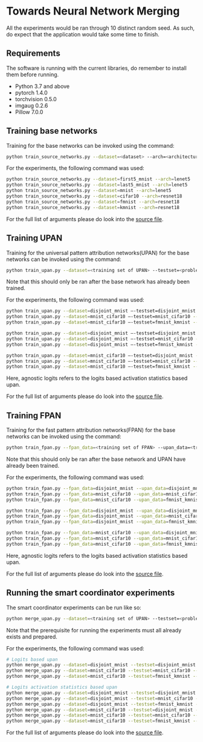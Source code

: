 # Towards Neural Network Merging

All the experiments would be ran through 10 distinct random seed. As such, do expect that the application would 
take some time to finish. 

## Requirements 

The software is running with the current libraries, do remember to install them before running.

- Python 3.7 and above
- pytorch 1.4.0
- torchvision 0.5.0
- imgaug 0.2.6
- Pillow 7.0.0

## Training base networks

Training for the base networks can be invoked using the command:

```bash
python train_source_networks.py --dataset=<dataset> --arch=<architecture> --batch_size=<batch size>
```

For the experiments, the following command was used:

```bash
python train_source_networks.py --dataset=first5_mnist --arch=lenet5
python train_source_networks.py --dataset=last5_mnist --arch=lenet5
python train_source_networks.py --dataset=mnist --arch=lenet5
python train_source_networks.py --dataset=cifar10 --arch=resnet18
python train_source_networks.py --dataset=fmnist --arch=resnet18
python train_source_networks.py --dataset=kmnist --arch=resnet18
```

For the full list of arguments please do look into the [source file](./train_source_networks.py).


## Training UPAN

Training for the universal pattern attribution networks(UPAN) for the base networks can be invoked using the command:

```bash
python train_upan.py --dataset=<training set of UPAN> --testset=<problem> --upan_type=<logits, agnostic_logits>
```

Note that this should only be ran after the base network has already been trained.

For the experiments, the following command was used:

```bash
python train_upan.py --dataset=disjoint_mnist –-testset=disjoint_mnist --upan_type=logits
python train_upan.py --dataset=mnist_cifar10 –-testset=mnist_cifar10 --upan_type=logits
python train_upan.py --dataset=mnist_cifar10 –-testset=fmnist_kmnist --upan_type=logits

python train_upan.py --dataset=disjoint_mnist –-testset=disjoint_mnist --upan_type=agnostic_logits
python train_upan.py --dataset=disjoint_mnist –-testset=mnist_cifar10 --upan_type=agnostic_logits
python train_upan.py --dataset=disjoint_mnist –-testset=fmnist_kmnist --upan_type=agnostic_logits

python train_upan.py --dataset=mnist_cifar10 –-testset=disjoint_mnist --upan_type=agnostic_logits
python train_upan.py --dataset=mnist_cifar10 –-testset=mnist_cifar10 --upan_type=agnostic_logits
python train_upan.py --dataset=mnist_cifar10 –-testset=fmnist_kmnist --upan_type=agnostic_logits
```

Here, agnostic logits refers to the logits based activation statistics based upan.

For the full list of arguments please do look into the [source file](./train_upan.py).


## Training FPAN

Training for the fast pattern attribution networks(FPAN) for the base networks can be invoked using the command:

```bash
python train_fpan.py --fpan_data=<training set of FPAN> --upan_data=<training set of UPAN> --upan_type=<logits, agnostic_logits>
```

Note that this should only be ran after the base network and UPAN have already been trained.

For the experiments, the following command was used:

```bash
python train_fpan.py --fpan_data=disjoint_mnist --upan_data=disjoint_mnist --upan_type=logits
python train_fpan.py --fpan_data=mnist_cifar10 --upan_data=mnist_cifar10 --upan_type=logits
python train_fpan.py --fpan_data=mnist_cifar10 --upan_data=fmnist_kmnist --upan_type=logits

python train_fpan.py --fpan_data=disjoint_mnist --upan_data=disjoint_mnist --upan_type=agnostic_logits
python train_fpan.py --fpan_data=disjoint_mnist --upan_data=mnist_cifar10 --upan_type=agnostic_logits
python train_fpan.py --fpan_data=disjoint_mnist --upan_data=fmnist_kmnist --upan_type=agnostic_logits

python train_fpan.py --fpan_data=mnist_cifar10 --upan_data=disjoint_mnist --upan_type=agnostic_logits
python train_fpan.py --fpan_data=mnist_cifar10 --upan_data=mnist_cifar10 --upan_type=agnostic_logits
python train_fpan.py --fpan_data=mnist_cifar10 --upan_data=fmnist_kmnist --upan_type=agnostic_logits
```

Here, agnostic logits refers to the logits based activation statistics based upan.

For the full list of arguments please do look into the [source file](./train_fpan.py).


## Running the smart coordinator experiments

The smart coordinator experiments can be run like so:

```bash
python merge_upan.py --dataset=<training set of UPAN> --testset=<problem> -upan_type=<logits,agnostic_logits>
```

Note that the prerequisite for running the experiments must all already exists and prepared.

For the experiments, the following command was used:

```bash
# Logits based upan
python merge_upan.py --dataset=disjoint_mnist --testset=disjoint_mnist --upan_type=logits
python merge_upan.py --dataset=mnist_cifar10 --testset=mnist_cifar10 --upan_type=logits
python merge_upan.py --dataset=mnist_cifar10 --testset=fmnist_kmnist --upan_type=logits

# Logits activation statistics based upan
python merge_upan.py --dataset=disjoint_mnist --testset=disjoint_mnist --upan_type=agnostic_logits
python merge_upan.py --dataset=disjoint_mnist --testset=mnist_cifar10 --upan_type=agnostic_logits
python merge_upan.py --dataset=disjoint_mnist --testset=fmnist_kmnist --upan_type=agnostic_logits
python merge_upan.py --dataset=mnist_cifar10 --testset=disjoint_mnist --upan_type=agnostic_logits
python merge_upan.py --dataset=mnist_cifar10 --testset=mnist_cifar10 --upan_type=agnostic_logits
python merge_upan.py --dataset=mnist_cifar10 --testset=fmnist_kmnist --upan_type=agnostic_logits
```

For the full list of arguments please do look into the [source file](./merge_upan.py).
